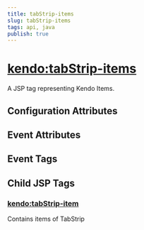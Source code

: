 ```yaml
---
title: tabStrip-items
slug: tabStrip-items
tags: api, java
publish: true
---
```


# <kendo:tabStrip-items>
A JSP tag representing Kendo Items.

## Configuration Attributes


## Event Attributes


## Event Tags
 

## Child JSP Tags

### [<kendo:tabStrip-item>](/api/wrappers/jsp/tabstrip/item)

Contains items of TabStrip
 
